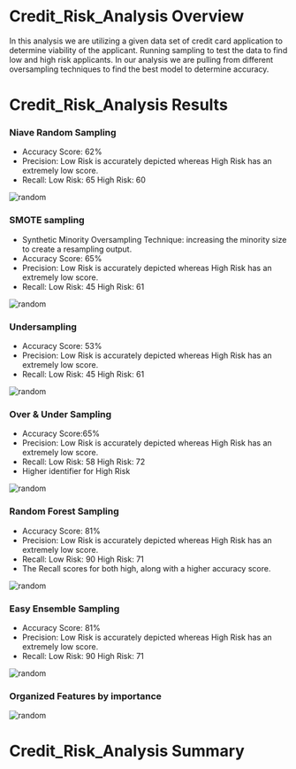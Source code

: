 # Credit_Risk_Analysis Overview

In this analysis we are utilizing a given data set of credit card application to determine viability of the 
applicant. Running sampling to test the data to find low and high risk applicants. In our analysis we are pulling
from different oversampling techniques to find the best model to determine accuracy.


# Credit_Risk_Analysis Results

### Niave Random Sampling
- Accuracy Score: 62%
- Precision: Low Risk is accurately depicted whereas High Risk has an extremely low score.
- Recall: Low Risk: 65  High Risk: 60 

![random](resources/niave_random.png)

### SMOTE sampling
- Synthetic Minority Oversampling Technique: increasing the minority size to create a resampling output.
- Accuracy Score: 65%
- Precision: Low Risk is accurately depicted whereas High Risk has an extremely low score.
- Recall: Low Risk: 45  High Risk: 61

![random](resources/smote.png)

### Undersampling
- Accuracy Score: 53%
- Precision: Low Risk is accurately depicted whereas High Risk has an extremely low score.
- Recall: Low Risk: 45  High Risk: 61

![random](resources/undersampling.png)

### Over & Under Sampling
- Accuracy Score:65%
- Precision: Low Risk is accurately depicted whereas High Risk has an extremely low score.
- Recall: Low Risk: 58  High Risk: 72 
- Higher identifier for High Risk 

![random](resources/over_under.png)

### Random Forest Sampling
- Accuracy Score: 81%
- Precision: Low Risk is accurately depicted whereas High Risk has an extremely low score.
- Recall: Low Risk: 90  High Risk: 71
- The Recall scores for both high, along with a higher accuracy score.

![random](resources/random_forest.png)

### Easy Ensemble Sampling
- Accuracy Score: 81%
- Precision: Low Risk is accurately depicted whereas High Risk has an extremely low score.
- Recall: Low Risk: 90  High Risk: 71

![random](resources/easy_ensemble.png)

### Organized Features by importance

![random](resources/feature_importance.png)

# Credit_Risk_Analysis Summary
